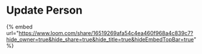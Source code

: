 # Update Person

{% embed url="https://www.loom.com/share/16519269afa54c4ea460f968a4c839c7?hide_owner=true&hide_share=true&hide_title=true&hideEmbedTopBar=true" %}
